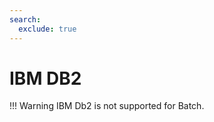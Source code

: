 ```yaml
---
search:
  exclude: true
---
```


# IBM DB2

!!! Warning
    IBM Db2 is not supported for Batch.



<!-- IBM Db2 is a relational database known for its high performance, scalability, and enterprise-grade reliability. Nilus supports Db2 as a **batch ingestion source**, enabling users to move data into the DataOS Lakehouse or other supported destinations.

!!! info
    IBM Db2 is not supported via Depot.


## Prerequisites 

The following are the requirements for enabling Batch Data Movement in IBM DB2:

### **Database User Permissions**

The connection user must have the following privileges on the source collection:

```sql
GRANT CONNECT ON DATABASE TO USER <username>;
GRANT SELECT ON TABLE <schema>.<table> TO USER <username>;
GRANT EXECUTE ON PACKAGE <package> TO USER <username>;
```

## Sample Workflow Config

```yaml
name: nb-db2-test-01
version: v1
type: workflow
tags:
    - workflow
    - nilus-batch
description: Nilus Batch Workflow Sample for Db2 to DataOS Lakehouse
workspace: research
workflow:
  dag:
    - name: nb-job-01
      spec:
        stack: nilus:1.0
        compute: runnable-default
        resources:
          requests:
            cpu: 100m
            memory: 128Mi
        logLevel: INFO
        stackSpec:
          source:
            address: dataos://db2depot
            options:
              source-table: "RETAIL.CUSTOMER"
              incremental-key: LAST_UPDATE_TS
          sink:
            address: dataos://testinglh
            options:
              dest-table: db2_retail.batch_customer
              incremental-strategy: replace

```

!!! info
    Ensure that all placeholder values and required fields (e.g., connection addresses, slot names, and access credentials) are properly updated before applying the configuration to a DataOS workspace.


## Supported Attribute Details

Nilus supports the following source options for IBM DB2:

| Option            | Required | Description                                              |
| ----------------- | -------- | -------------------------------------------------------- |
| `source-table`    | Yes      | Name of the source table in format `SCHEMA.TABLE`        |
| `incremental-key` | No       | Column used for incremental batch ingestion              |
| `interval-start`  | No       | Optional lower bound timestamp for incremental ingestion |
| `interval-end`    | No       | Optional upper bound timestamp for incremental ingestion |

!!! info
    Nilus supports incremental batch ingestion by using a monotonically increasing column (e.g., `LAST_UPDATE_TS`) to track new or updated rows.

    * The column must be indexed
    * The column must not be nullable
    -->
